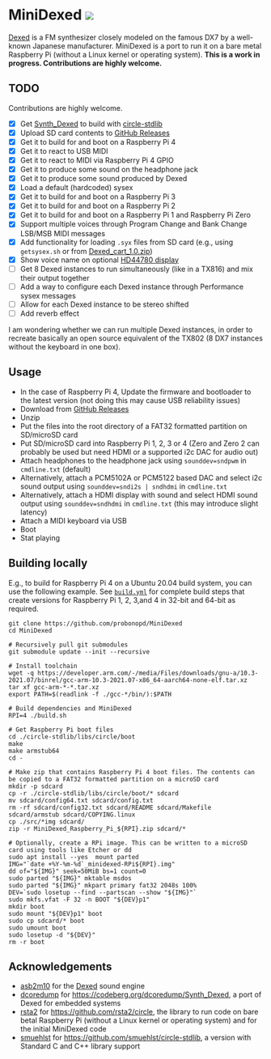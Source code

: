 # MiniDexed ![](https://github.com/probonopd/MiniDexed/actions/workflows/build.yml/badge.svg)

[Dexed](https://asb2m10.github.io/dexed/) is a FM synthesizer closely modeled on the famous DX7 by a well-known Japanese manufacturer. MiniDexed is a port to run it on a bare metal Raspberry Pi (without a Linux kernel or operating system). __This is a work in progress. Contributions are highly welcome.__

## TODO

 Contributions are highly welcome.

- [x] Get [Synth_Dexed](https://codeberg.org/dcoredump/Synth_Dexed) to build with [circle-stdlib](https://github.com/smuehlst/circle-stdlib)
- [x] Upload SD card contents to [GitHub Releases](../../releases)
- [x] Get it to build for and boot on a Raspberry Pi 4
- [x] Get it to react to USB MIDI
- [x] Get it to react to MIDI via Raspberry Pi 4 GPIO
- [x] Get it to produce some sound on the headphone jack
- [x] Get it to produce some sound produced by Dexed
- [x] Load a default (hardcoded) sysex
- [x] Get it to build for and boot on a Raspberry Pi 3
- [x] Get it to build for and boot on a Raspberry Pi 2
- [x] Get it to build for and boot on a Raspberry Pi 1 and Raspberry Pi Zero
- [x] Support multiple voices through Program Change and Bank Change LSB/MSB MIDI messages
- [x] Add functionality for loading `.syx` files from SD card (e.g., using `getsysex.sh` or from [Dexed_cart_1.0.zip](http://hsjp.eu/downloads/Dexed/Dexed_cart_1.0.zip))
- [x] Show voice name on optional [HD44780 display](https://www.berrybase.de/sensoren-module/displays/alphanumerische-displays/alphanumerisches-lcd-16x2-gr-252-n/gelb)
- [ ] Get 8 Dexed instances to run simultaneously (like in a TX816) and mix their output together
- [ ] Add a way to configure each Dexed instance through Performance sysex messages
- [ ] Allow for each Dexed instance to be stereo shifted
- [ ] Add reverb effect

I am wondering whether we can run multiple Dexed instances, in order to recreate basically an open source equivalent of the TX802 (8 DX7 instances without the keyboard in one box).

## Usage

* In the case of Raspberry Pi 4, Update the firmware and bootloader to the latest version (not doing this may cause USB reliability issues)
* Download from [GitHub Releases](../../releases)
* Unzip
* Put the files into the root directory of a FAT32 formatted partition on SD/microSD card
* Put SD/microSD card into Raspberry Pi 1, 2, 3 or 4 (Zero and Zero 2 can probably be used but need HDMI or a supported i2c DAC for audio out)
* Attach headphones to the headphone jack using `sounddev=sndpwm` in `cmdline.txt` (default)
* Alternatively, attach a  PCM5102A or PCM5122 based DAC and select i2c sound output using `sounddev=sndi2s | sndhdmi` in `cmdline.txt`
* Alternatively, attach a HDMI display with sound and select HDMI sound output using `sounddev=sndhdmi` in `cmdline.txt` (this may introduce slight latency)
* Attach a MIDI keyboard via USB
* Boot
* Stat playing

## Building locally

E.g., to build for Raspberry Pi 4 on a Ubuntu 20.04 build system, you can use the following example. See [`build.yml`](../../tree/main/.github/workflows/build.yml) for complete build steps that create versions for Raspberry Pi 1, 2, 3,and 4 in 32-bit and 64-bit as required.

```
git clone https://github.com/probonopd/MiniDexed
cd MiniDexed

# Recursively pull git submodules
git submodule update --init --recursive

# Install toolchain
wget -q https://developer.arm.com/-/media/Files/downloads/gnu-a/10.3-2021.07/binrel/gcc-arm-10.3-2021.07-x86_64-aarch64-none-elf.tar.xz
tar xf gcc-arm-*-*.tar.xz 
export PATH=$(readlink -f ./gcc-*/bin/):$PATH

# Build dependencies and MiniDexed
RPI=4 ./build.sh

# Get Raspberry Pi boot files
cd ./circle-stdlib/libs/circle/boot
make
make armstub64
cd -

# Make zip that contains Raspberry Pi 4 boot files. The contents can be copied to a FAT32 formatted partition on a microSD card
mkdir -p sdcard
cp -r ./circle-stdlib/libs/circle/boot/* sdcard
mv sdcard/config64.txt sdcard/config.txt
rm -rf sdcard/config32.txt sdcard/README sdcard/Makefile sdcard/armstub sdcard/COPYING.linux
cp ./src/*img sdcard/
zip -r MiniDexed_Raspberry_Pi_${RPI}.zip sdcard/*

# Optionally, create a RPi image. This can be written to a microSD card using tools like Etcher or dd
sudo apt install --yes  mount parted
IMG="`date +%Y-%m-%d`_minidexed-RPi${RPI}.img"
dd of="${IMG}" seek=50MiB bs=1 count=0
sudo parted "${IMG}" mktable msdos
sudo parted "${IMG}" mkpart primary fat32 2048s 100%
DEV=`sudo losetup --find --partscan --show "${IMG}"`
sudo mkfs.vfat -F 32 -n BOOT "${DEV}p1"
mkdir boot
sudo mount "${DEV}p1" boot
sudo cp sdcard/* boot
sudo umount boot
sudo losetup -d "${DEV}"
rm -r boot
```

## Acknowledgements

* [asb2m10](https://github.com/asb2m10/dexed) for the [Dexed](https://github.com/asb2m10/dexed) sound engine
* [dcoredump](https://github.com/dcoredump) for https://codeberg.org/dcoredump/Synth_Dexed, a port of Dexed for embedded systems
* [rsta2](https://github.com/rsta2) for https://github.com/rsta2/circle, the library to run code on bare betal Raspberry Pi (without a Linux kernel or operating system) and for the initial MiniDexed code 
* [smuehlst](https://github.com/smuehlst) for https://github.com/smuehlst/circle-stdlib, a version with Standard C and C++ library support
